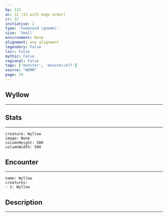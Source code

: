 ```yaml
---
hp: 132
ac: 12 (15 with mage armor)
cr: 12
initiative: 2
type: 'humanoid (gnome)'    
size: 'Small'
environment: None
alignment: any alignment
legendary: False
lair: False
mythic: False
regional: False
tags: ['monster', 'monster/elf']
source: "WDMM"
page: 70
---
```


## Wyllow
---



## Stats
---

```statblock
creature: Wyllow
image: None
columnHeight: 500
columnWidth: 500
```

## Encounter
---

```encounter-table
name: Wyllow
creatures:
- 1: Wyllow
```

## Description
---





